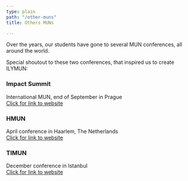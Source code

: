 ```yaml
---
type: plain
path: "/other-muns"
title: Others MUNs

---
```

<p>Over the years, our students have gone to several MUN conferences, all around the world.</p>

<p>Special shoutout to these two conferences, that inspired us to create ILYMUN:</p>

<div class="row">

<div class="col-md-4">

<h3>Impact Summit</h3>

<p>International MUN, end of September in Prague <br /> <a href="https://www.salamforpeace.com/about">Click for link to website</a></p>

</div>

<div class="col-md-4">

<h3>HMUN</h3>

<p>April conference in Haarlem, The Netherlands <br /> <a href="https://www.hmun.nl/">Click for link to website</a></p>

</div>

<div class="col-md-4">

<h3>TIMUN</h3>

<p>December conference in Istanbul <br /> <a href="https://www.timun.gen.tr/">Click for link to website</a></p>

</div>

</div>